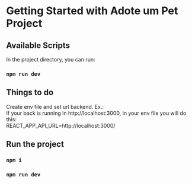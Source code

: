 # Getting Started with Adote um Pet Project

## Available Scripts

In the project directory, you can run:

### `npm run dev`

## Things to do

Create env file and set url backend. Ex.:\
If your back is running in http://localhost:3000, in your env file you will do this:\
REACT_APP_API_URL=http://localhost:3000/

## Run the project

### `npm i`
### `npm run dev`

